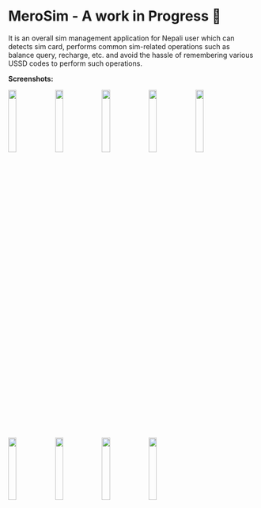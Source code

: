 # MeroSim - A work in Progress 🚧
It is an overall sim management application for Nepali user which can detects sim card, performs common sim-related operations such as balance query, recharge, etc.
and avoid the hassle of remembering various USSD codes to perform such operations.

**Screenshots:**

<img src="https://user-images.githubusercontent.com/25641763/126058635-43f0c8b3-f3e7-4664-a849-f781444c7f4e.jpg" width="18%"></img> 
<img src="https://user-images.githubusercontent.com/25641763/126058636-1e2c393a-689f-4fa0-86b1-dff767cfed50.jpg" width="18%"></img> 
<img src="https://user-images.githubusercontent.com/25641763/126058637-192fcc6d-71ef-41bd-b323-9464ee77fddf.jpg" width="18%"></img> 
<img src="https://user-images.githubusercontent.com/25641763/126058638-763dc94f-48ea-4fd2-ad63-a6f94b49a63d.jpg" width="18%"></img> 
<img src="https://user-images.githubusercontent.com/25641763/126058639-2959a950-896a-4095-8323-a3d281959fde.jpg" width="18%"></img> 
<img src="https://user-images.githubusercontent.com/25641763/126058640-b9b4b0ae-2a0d-488d-9f48-f9612f4a2889.jpg" width="18%"></img> 
<img src="https://user-images.githubusercontent.com/25641763/126058641-7bc319fb-7017-483b-833e-38198ef75b35.jpg" width="18%"></img> 
<img src="https://user-images.githubusercontent.com/25641763/126058642-d8c5f190-7117-4ec6-a0a8-fb498094c2b1.jpg" width="18%"></img> 
<img src="https://user-images.githubusercontent.com/25641763/126058644-ffe693ea-71c1-4569-b70a-60c704abda04.jpg" width="18%"></img> 
